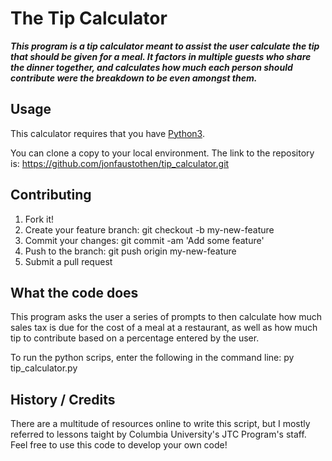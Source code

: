 # The Tip Calculator

 ***This program is a tip calculator meant to assist the user calculate the tip that should be given for a meal.  It factors in multiple guests who share the dinner together, and calculates how much each person should contribute were the breakdown to be even amongst them.***

## Usage
This calculator requires that you have [Python3](https://www.python.org/downloads/).

You can clone a copy to your local environment.  The link to the repository is: https://github.com/jonfaustothen/tip_calculator.git

## Contributing
1. Fork it!
2. Create your feature branch: git checkout -b my-new-feature
3. Commit your changes: git commit -am 'Add some feature'
4. Push to the branch: git push origin my-new-feature
5. Submit a pull request

## What the code does
This program asks the user a series of prompts to then calculate how much sales tax is due for the cost of a meal at a restaurant, as well as how much tip to contribute based on a percentage entered by the user.

To run the python scrips, enter the following in the command line:
py tip_calculator.py

## History / Credits
There are a multitude of resources online to write this script, but I mostly referred to lessons taight by Columbia University's JTC Program's staff.  Feel free to use this code to develop your own code!
